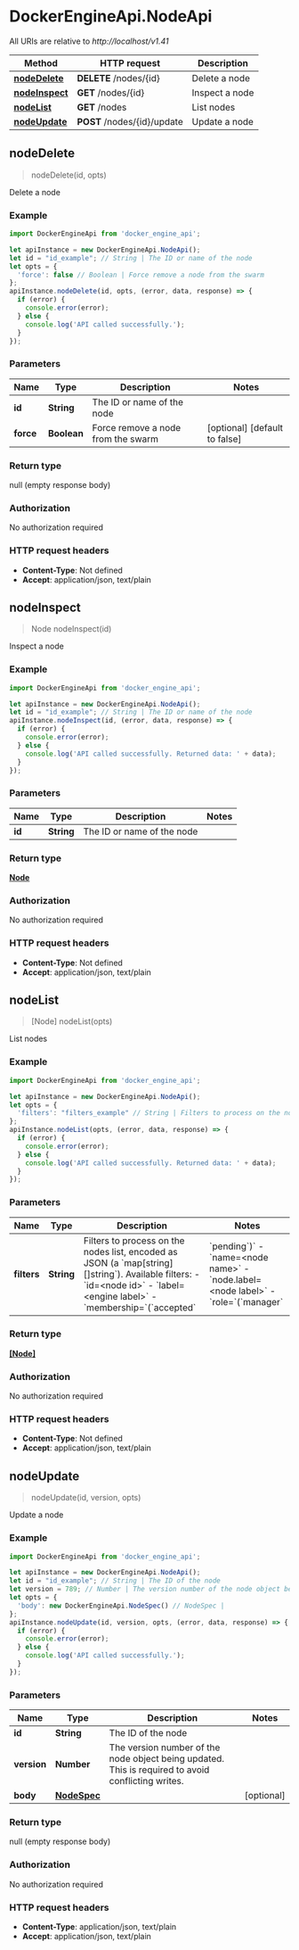 # DockerEngineApi.NodeApi

All URIs are relative to *http://localhost/v1.41*

Method | HTTP request | Description
------------- | ------------- | -------------
[**nodeDelete**](NodeApi.md#nodeDelete) | **DELETE** /nodes/{id} | Delete a node
[**nodeInspect**](NodeApi.md#nodeInspect) | **GET** /nodes/{id} | Inspect a node
[**nodeList**](NodeApi.md#nodeList) | **GET** /nodes | List nodes
[**nodeUpdate**](NodeApi.md#nodeUpdate) | **POST** /nodes/{id}/update | Update a node



## nodeDelete

> nodeDelete(id, opts)

Delete a node

### Example

```javascript
import DockerEngineApi from 'docker_engine_api';

let apiInstance = new DockerEngineApi.NodeApi();
let id = "id_example"; // String | The ID or name of the node
let opts = {
  'force': false // Boolean | Force remove a node from the swarm
};
apiInstance.nodeDelete(id, opts, (error, data, response) => {
  if (error) {
    console.error(error);
  } else {
    console.log('API called successfully.');
  }
});
```

### Parameters


Name | Type | Description  | Notes
------------- | ------------- | ------------- | -------------
 **id** | **String**| The ID or name of the node | 
 **force** | **Boolean**| Force remove a node from the swarm | [optional] [default to false]

### Return type

null (empty response body)

### Authorization

No authorization required

### HTTP request headers

- **Content-Type**: Not defined
- **Accept**: application/json, text/plain


## nodeInspect

> Node nodeInspect(id)

Inspect a node

### Example

```javascript
import DockerEngineApi from 'docker_engine_api';

let apiInstance = new DockerEngineApi.NodeApi();
let id = "id_example"; // String | The ID or name of the node
apiInstance.nodeInspect(id, (error, data, response) => {
  if (error) {
    console.error(error);
  } else {
    console.log('API called successfully. Returned data: ' + data);
  }
});
```

### Parameters


Name | Type | Description  | Notes
------------- | ------------- | ------------- | -------------
 **id** | **String**| The ID or name of the node | 

### Return type

[**Node**](Node.md)

### Authorization

No authorization required

### HTTP request headers

- **Content-Type**: Not defined
- **Accept**: application/json, text/plain


## nodeList

> [Node] nodeList(opts)

List nodes

### Example

```javascript
import DockerEngineApi from 'docker_engine_api';

let apiInstance = new DockerEngineApi.NodeApi();
let opts = {
  'filters': "filters_example" // String | Filters to process on the nodes list, encoded as JSON (a `map[string][]string`).  Available filters: - `id=<node id>` - `label=<engine label>` - `membership=`(`accepted`|`pending`)` - `name=<node name>` - `node.label=<node label>` - `role=`(`manager`|`worker`)` 
};
apiInstance.nodeList(opts, (error, data, response) => {
  if (error) {
    console.error(error);
  } else {
    console.log('API called successfully. Returned data: ' + data);
  }
});
```

### Parameters


Name | Type | Description  | Notes
------------- | ------------- | ------------- | -------------
 **filters** | **String**| Filters to process on the nodes list, encoded as JSON (a &#x60;map[string][]string&#x60;).  Available filters: - &#x60;id&#x3D;&lt;node id&gt;&#x60; - &#x60;label&#x3D;&lt;engine label&gt;&#x60; - &#x60;membership&#x3D;&#x60;(&#x60;accepted&#x60;|&#x60;pending&#x60;)&#x60; - &#x60;name&#x3D;&lt;node name&gt;&#x60; - &#x60;node.label&#x3D;&lt;node label&gt;&#x60; - &#x60;role&#x3D;&#x60;(&#x60;manager&#x60;|&#x60;worker&#x60;)&#x60;  | [optional] 

### Return type

[**[Node]**](Node.md)

### Authorization

No authorization required

### HTTP request headers

- **Content-Type**: Not defined
- **Accept**: application/json, text/plain


## nodeUpdate

> nodeUpdate(id, version, opts)

Update a node

### Example

```javascript
import DockerEngineApi from 'docker_engine_api';

let apiInstance = new DockerEngineApi.NodeApi();
let id = "id_example"; // String | The ID of the node
let version = 789; // Number | The version number of the node object being updated. This is required to avoid conflicting writes. 
let opts = {
  'body': new DockerEngineApi.NodeSpec() // NodeSpec | 
};
apiInstance.nodeUpdate(id, version, opts, (error, data, response) => {
  if (error) {
    console.error(error);
  } else {
    console.log('API called successfully.');
  }
});
```

### Parameters


Name | Type | Description  | Notes
------------- | ------------- | ------------- | -------------
 **id** | **String**| The ID of the node | 
 **version** | **Number**| The version number of the node object being updated. This is required to avoid conflicting writes.  | 
 **body** | [**NodeSpec**](NodeSpec.md)|  | [optional] 

### Return type

null (empty response body)

### Authorization

No authorization required

### HTTP request headers

- **Content-Type**: application/json, text/plain
- **Accept**: application/json, text/plain

